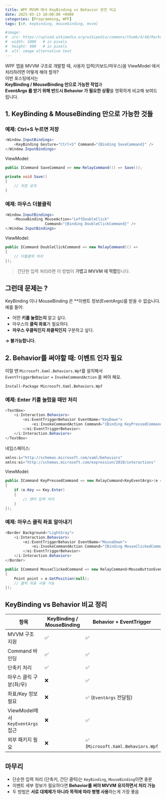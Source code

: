 ```yaml
---
title: WPF MVVM 에서 KeyBinding vs Behavior 완전 비교
date: 2025-05-13 10:00:00 +0900
categories: [Programming, WPF]
tags: [c#, keybinding, mousebinding, mvvm]

#image:
#  src: https://upload.wikimedia.org/wikipedia/commons/thumb/4/48/Markdown-mark.svg/1200px-Markdown-mark.svg.png
#  width: 1000   # in pixels
#  height: 400   # in pixels
#  alt: image alternative text
---
```


WPF 앱을 MVVM 구조로 개발할 때, 사용자 입력(키보드/마우스)을 ViewModel 에서 처리하려면 어떻게 해야 할까?   
이번 포스팅에서는   
**KeyBinding / MouseBinding 만으로 가능한 작업**과   
**EventArgs 를 받기 위해 반드시 Behavior 가 필요한 상황**을 명확하게 비교해 보여드립니다.

## 1. KeyBinding & MouseBinding 만으로 가능한 것들
### 예제: Ctrl+S 누르면 저장

```cs
<Window.InputBindings>
    <KeyBinding Gesture="Ctrl+S" Command="{Binding SaveCommand}" />
</Window.InputBindings>
```

ViewModel:

```cs
public ICommand SaveCommand => new RelayCommand(() => Save());

private void Save()
{
    // 저장 로직
}
```

### 예제: 마우스 더블클릭

```cs
<Window.InputBindings>
    <MouseBinding MouseAction="LeftDoubleClick"
                  Command="{Binding DoubleClickCommand}" />
</Window.InputBindings>
```

ViewModel:

```cs
public ICommand DoubleClickCommand => new RelayCommand(() =>
{
    // 더블클릭 처리
});
```

> 간단한 입력 처리라면 이 방법이 **가볍고 MVVM 에 적합**합니다.

## 그런데 문제는 ?
KeyBinding 이나 MouseBinding 은 **이벤트 정보(EventArgs)를 받을 수 없습니다.   
예를 들어:   
- 어떤 **키를 눌렀는지** 알고 싶다.
- 마우스의 **클릭 좌표**가 필요하다.
- **마우스 우클릭인지 좌클릭인지** 구분하고 싶다.

**→ 불가능합니다.**

## 2. Behavior를 써야할 때: 이벤트 인자 필요
이럴 땐 ```Microsoft.Xaml.Behaviors.Wpf```를 설치해서   
```EventTriggerBehavior``` + ```InvokeCommandAction``` 을 써야 해요.

```
Install-Package Microsoft.Xaml.Behaviors.Wpf
```

### 예제: Enter 키를 눌렀을 때만 처리

```cs
<TextBox>
    <i:Interaction.Behaviors>
        <ei:EventTriggerBehavior EventName="KeyDown">
            <ei:InvokeCommandAction Command="{Binding KeyPressedCommand}" />
        </ei:EventTriggerBehavior>
    </i:Interaction.Behaviors>
</TextBox>
```

네임스페이스:

```cs
xmlns:i="http://schemas.microsoft.com/xaml/behaviors"
xmlns:ei="http://schemas.microsoft.com/expression/2010/interactions"
```

ViewModel:

```cs
public ICommand KeyPressedCommand => new RelayCommand<KeyEventArgs>(e =>
{
    if (e.Key == Key.Enter)
    {
        // 엔터 입력 처리
    }
});
```

### 예제: 마우스 클릭 좌표 알아내기

```cs
<Border Background="LightGray">
    <i:Interaction.Behaviors>
        <ei:EventTriggerBehavior EventName="MouseDown">
            <ei:InvokeCommandAction Command="{Binding MouseClickedCommand}" />
        </ei:EventTriggerBehavior>
    </i:Interaction.Behaviors>
</Border>
```

```cs
public ICommand MouseClickedCommand => new RelayCommand<MouseButtonEventArgs>(e =>
{
    Point point = e.GetPosition(null);
    // 클릭 좌표 사용 가능
});
```

## KeyBinding vs Behavior 비교 정리

|**항목**|**KeyBinding / MouseBinding**|**Behavior + EventTrigger**|
|--|--|--|
|MVVM 구조 지원|✅|✅|
|Command 바인딩|✅|✅|
|단축키 처리|✅|✅|
|마우스 클릭 구분(좌/우)|❌|✅|
|좌표/Key 정보 필요|❌|✅ (```EventArgs``` 전달됨)|
|ViewModel에서 ```KeyEventArgs``` 접근|❌|✅|
|외부 패키지 필요|❌|✅ (```Microsoft.Xaml.Behaviors.Wpf```|

## 마무리
- 단순한 입력 처리 (단축키, 간단 클릭)는 ```KeyBinding```, ```MouseBinding```이면 충분
- 이벤트 세부 정보가 필요하다면 **Behavior를 써야 MVVM 유지하면서 처리 가능**
- 두 방법은 **서로 대체제가 아니라 목적에 따라 병행 사용**하는게 가장 좋음